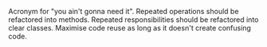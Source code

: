 Acronym for "you ain't gonna need it". Repeated operations should be refactored into methods. Repeated responsibilities should be refactored into clear classes. Maximise code reuse as long as it doesn't create confusing code.


